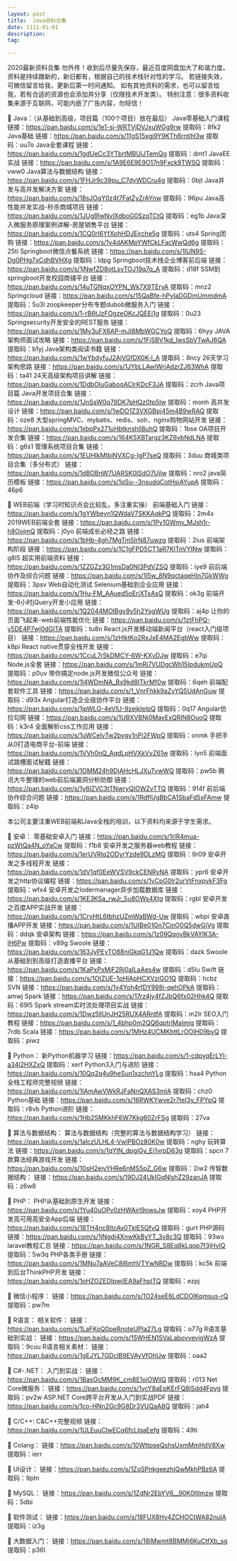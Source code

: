 ```yaml
---
layout: post
title:  Java资料合集
date: 1111-01-01
description:  
tag: 

---
```


2020最新资料合集
勿外传！收到后尽量先保存，最近百度网盘加大了和谐力度。
资料是持续跟新的，新旧都有，根据自己的技术栈针对性的学习。
若链接失效，可微信留言给我，更新后第一时间通知。
如有其他资料的需求，也可以留言给我，若有合适的资源也会添加并分享（仅限技术开发类）。
特别注意：很多资料收集来源于互联网，可能内嵌了广告内容，勿轻信！

    Java：（从基础到高级，项目篇（100个项目）放在最后）
Java零基础入门课程
链接：https://pan.baidu.com/s/1e1-sj-WRTVjDVJxuWGg9rw 
提取码：8fk2
Java基础
链接：https://pan.baidu.com/s/11gS15xgi9Y9KTh6rntIH3w 
提取码：uu7o
Java全套课程
链接：https://pan.baidu.com/s/1gdUeCc3YTbrtMBUiJTemQg 
提取码：dmt1
JavaEE实战
链接：https://pan.baidu.com/s/1A9E6E9E9O17n9Fxck9TWSQ 
提取码：vww0
Java算法与数据结构
链接：https://pan.baidu.com/s/1FHJr9c39pu_C7dyWDCru4g 
提取码：0bjt
Java并发与高并发解决方案
链接：https://pan.baidu.com/s/18sJOqY0z4t7FatZyZrAYnw 
提取码：96pu
Java高性能并发实战-秒杀商城项目
链接：https://pan.baidu.com/s/1JUg9lwNvlXdboG0SzqTCtQ 
提取码：eg1b 
Java深入微服务原理案例讲解-房屋销售平台
链接：https://pan.baidu.com/s/1CQ0rI6YfXohHDJEjrche5g 
提取码：uts4 
Spring团购
链接：https://pan.baidu.com/s/1y4dAKMpYWfCkLFacWwQd6g 
提取码：25ti
Springboot微信点餐系统
链接：https://pan.baidu.com/s/1lUN9S-Dg0PHg7xCdhBVHXg 
提取码：ldpg
Springboot技术栈企业博客前后端
链接：https://pan.baidu.com/s/1jNwfZD8otLsvTOJ19q7q_A 
提取码：d18f 
SSM到springboot开发校园商铺平台
链接：https://pan.baidu.com/s/14uTGNqxOYPN_Wk7X9TEryA 
提取码：mnz2 
Springcloud
链接：https://pan.baidu.com/s/15QaBfe-hPyIaDGDmUmmdmA 
提取码：5u3l 
zoopkeeper分布专题dubob微服务入门
链接：https://pan.baidu.com/s/1-rB6tJzFOgzeOKcJQEEj1g 
提取码：0u23 
Springsecurity开发安全的REST服务
链接：https://pan.baidu.com/s/1My3uFX6AP-mJI8MbWGCYoQ 
提取码：6hyy 
JAVA架构师面试攻略
链接：https://pan.baidu.com/s/1FjSBV1kd_lwsSbVTwAJ6QA 
提取码：b1yj
Java架构类阅读书籍
链接：https://pan.baidu.com/s/1wYbdyfuJ2AjVGfDX0K-l_A 
提取码：8ncy
26天学习架构思路
链接：https://pan.baidu.com/s/1JYbLLAwlWrjAdzrZJ63WhA 
提取码：ta41
24天高级架构项目讲解
链接：https://pan.baidu.com/s/1DdbOIuGaboqACIrKDcF3JA 
提取码：zcrh 
Java项目篇
Java开发项目合集
链接：https://pan.baidu.com/s/1JnSsW0q79DK7pHQz0tp5Iw 
提取码：monh 
高并发设计
链接：https://pan.baidu.com/s/1wDO1Z3VXGBpj45m4B9wRAQ 
提取码：oze8
大型springMVC、mybatis、redis、solr、nginx购物网站开发
链接：https://pan.baidu.com/s/1xbpPx271uHbtknshlI8uhQ 
提取码：1bse 
OA项目开发合集
链接：https://pan.baidu.com/s/164K5XBTargz3KZ6vbNdLNA 
提取码：g6s1
管理系统项目合集
链接：https://pan.baidu.com/s/1EUHIkMIbiNVXCg-IgP7seQ 
提取码：3duu
商城类项目合集（多分布式）
链接：https://pan.baidu.com/s/1dBOBnW7UARSK0lSdO7Ujlw 
提取码：nro2
java简历模板
链接：https://pan.baidu.com/s/1qSu--3nsudqCotHsiAYupA 
提取码：46p6 


    WEB前端（学习时知识点会比较乱，多注重实操）
前端基础入门
链接：https://pan.baidu.com/s/1gYWbeyn1QWdaV7SKKAqkPQ 
提取码：2m4x 
2019WEB前端全套
链接：https://pan.baidu.com/s/1Py1GWmv_MJsh1r-h8OojmQ 
提取码：j0yo 
前端成长必经之路
链接：https://pan.baidu.com/s/1bHb-4gh7MgTm5IrN87uwzg 
提取码：2ius 
前端架构阶段
链接：https://pan.baidu.com/s/1C1gFPD5CT1aR7KlTnVYINw 
提取码：g8l5
超实用前端资料
链接：https://pan.baidu.com/s/1ZZGZz3G1msDa0NI3PdVZSQ 
提取码：iye9
前后端协作及综合问题
链接：https://pan.baidu.com/s/1l5w_8N9qctaqeHln7GkWWg 
提取码：3psv 
Web自动化测试 Selenium基础到企业应用
链接：https://pan.baidu.com/s/1Hu-FM_AAued5oEriXTxAsQ 
提取码：ok3g
前端开发-6小时jQuery开发小应用
链接：https://pan.baidu.com/s/1Q2044MOIBgv9v5h2YsgWUg 
提取码：aj4p
让你的页面飞起来-web前端性能优化
链接：https://pan.baidu.com/s/1ztFhPQ-y5DE4P7wj0dGITA 
提取码：tu8n 
React.js开发移动端新闻平台（react入门级项目）
链接：https://pan.baidu.com/s/1zHlktKo2RxJxE4MA2EgbWw 
提取码：k8pi 
React native贯穿全栈开发
链接：https://pan.baidu.com/s/1CcuL7r5kDMCY-6W-KXvDJw 
提取码：e7qi 
Node.js全套
链接：https://pan.baidu.com/s/1mRi7VUDgcWh15IpdukmUpQ 
提取码：p0uv 
带你搞定node.js开发微信公众号
链接：https://pan.baidu.com/s/1l4WDmNA_Bx9kd8ITkrMf0w 
提取码：6qeh 
前端配套软件工具
链接：https://pan.baidu.com/s/1_VnrFhkk9aZvYQ5UdAnGuw 
提取码：d93x 
Angular打造企业级协作平台
链接：https://pan.baidu.com/s/1jpWLG-4eVlU-9zejkleIpQ 
提取码：0q17 
Angular仿拉勾网
链接：https://pan.baidu.com/s/1UBXVBNj0MavExQRlN8OuoQ 
提取码：k3r4 
全面解析css工作应用
链接：https://pan.baidu.com/s/1uWCelvTw2bvgy1nPi2FWpQ 
提取码：onmk 
手把手从0打造电商平台-前端
链接：https://pan.baidu.com/s/1VVh0nQ_AqdLpHVXkVvZ61w 
提取码：lyn5
前端面试跳槽面试秘籍
链接：https://pan.baidu.com/s/1OMM24h9DjAHcHLJXuTvwWQ 
提取码：pw5b 
腾讯大牛整理的web前后端漏洞分析防御
链接：https://pan.baidu.com/s/1y6lZVC3tTNwryQIOWZvTTQ 
提取码：914f 
前后端协作综合问题
链接：https://pan.baidu.com/s/1RdflUgBbCA1SbaFd5xFAmw 
提取码：z4lp


本公司主要注重WEB前端和Java全栈的培训，以下资料均来源于学生需求。

    安卓：
零基础安卓入门
链接：https://pan.baidu.com/s/1rlR4mua-pzWtQa4N_oYaCw 
提取码：f1b8 
安卓开发之服务器web教程
链接：https://pan.baidu.com/s/1erUVRlq2ODyrYzde9DLzMQ 
提取码：9r09
安卓开发之多线程开发
链接：https://pan.baidu.com/s/1dV1qf0EeWVSV9ckCENRyNA 
提取码：ypr6
安卓开发之http协议编程
链接：https://pan.baidu.com/s/1vCpG0lr2urVtFnxpykF3Fg 
提取码：wfx4
安卓开发之lodermanager异步加载数据库
链接：https://pan.baidu.com/s/1KE3KSa_rwJr_5u8OWs4Xtg 
提取码：rgbl
安卓开发之百度APP实战开发
链接：https://pan.baidu.com/s/1CryHtL6tbhzUZmWaBWd-Uw 
提取码：wbpi
安卓直播APP开发
链接：https://pan.baidu.com/s/1UIBe01Gn7CinO0Q5dwGjVg 
提取码：ddqk
安卓架构
链接：https://pan.baidu.com/s/1z09QqoyBkVAYlK3A-lH6Pw 
提取码：v89g 
Swoole
链接：https://pan.baidu.com/s/163JyPEyTO88niGkqG1J1Qw 
提取码：dazk 
Swoole从基础到到高级打造直播平台
链接：https://pan.baidu.com/s/1KaPxPxMjF2Rj0aILaAes4w 
提取码：d5lu 
Swift
链接：https://pan.baidu.com/s/1OtZUE-1pHIApHCXVziGO1Q 
提取码：hcbz 
SVN
链接：https://pan.baidu.com/s/1y4Yoh4rfDY998i-qehOPkA 
提取码：amwj 
Spark
链接：https://pan.baidu.com/s/17rz4jy4fZJbQ6fx02Hhk4Q 
提取码：69l5 
Spark stream实时流处理项目实战
链接：https://pan.baidu.com/s/1Dwz5llUnJH25RUX4ARntfA 
提取码：m2lr 
SEO入门教程
链接：https://pan.baidu.com/s/1_4bhp0m2QQ6qptrlMaImig 
提取码：7rdb 
Scala
链接：https://pan.baidu.com/s/1MHz4UCMKbttLrOOIH09byQ 
提取码：piwz

    Python：
新Python机器学习
链接：https://pan.baidu.com/s/1-cdpyqErLYl-a34l2HXZxQ 
提取码：xerf 
Python3入门与进阶
链接：https://pan.baidu.com/s/10Qq2q4u9heSun1xzchnYLg 
提取码：hsa4 
Python全栈工程师完整视频
链接：https://pan.baidu.com/s/1IAmAwVWkRJFaNnQXAS3mIA 
提取码：chz0 
Python基础
链接：https://pan.baidu.com/s/16RWKYwve2r7teI3y_FPYpQ 
提取码：r8vb 
Python进阶
链接：https://pan.baidu.com/s/1Hb2SMKkhF6W7Kkg60ZrFSg 
提取码：27va 


    算法与数据结构：
算法与数据结构（完整的算法与数据结构学习）
链接：https://pan.baidu.com/s/1alczULHL4-VwlPBOz80K0w 
提取码：nghy
玩转算法
链接：https://pan.baidu.com/s/1qYlN_dpgjGy_Ei1vrpD63g 
提取码：spcn 
7款算法经典游戏开发
链接：https://pan.baidu.com/s/10sH2ejvYHRe6nMS5pZ_G6w 
提取码：2iw2
传智数据结构：
链接：https://pan.baidu.com/s/19DJ24UkIGqNlshZ29zanJA 
提取码：z6w8 


    PHP：
PHP从基础到原生开发
链接：https://pan.baidu.com/s/1Yu40uOPv0zHWAirI9owsJw 
提取码：xoy4 
PHP开发高可用高安全App后端
链接：https://pan.baidu.com/s/18TH4nc8ltcAv0TkIE5QfvQ 
提取码：gurt
PHP源码
链接：https://pan.baidu.com/s/1jNgdj4XnwKkByYT_3v8c3Q 
提取码：93ws
laravel教程汇总
链接：https://pan.baidu.com/s/1NGR_S8Eg8kLqop7f3jHvlQ 
提取码：5w3q
PHP各类手册
链接：https://pan.baidu.com/s/1MNu7aAVeC8l6mhVTYwNRDw 
提取码：kc5k
前端到后台ThinkPHP开发
链接：https://pan.baidu.com/s/1oHZOZEDIpwilEA9aFhplTQ 
提取码：ezpj 


    微信小程序：
链接：https://pan.baidu.com/s/1O24seE6LdCDOlKqmsus-rQ 
提取码：pw7m


    R语言：
相关软件：
链接：https://pan.baidu.com/s/1LaFKoQ0peRnoteUPla27Lg 
提取码：o77g 
R语言基础到实战：
链接：https://pan.baidu.com/s/15WHEN1SVaLabovvevjgWzA 
提取码：9cuu 
R语言相关素材：
链接：https://pan.baidu.com/s/1gEJYL7GDclB9EVAyVfOhUw 
提取码：oaa2

    C#-.NET：
入门到实战：
链接：https://pan.baidu.com/s/1BasOcMM9K_cm8E1oiOWllQ 
提取码：r013 
Net Core微服务：
链接：https://pan.baidu.com/s/1vcY8aEpKErFQ8lSdd4Fpyg 
提取码：pv2w 
ASP.NET Core跨平台开发从入门到实战PDF
链接：https://pan.baidu.com/s/1co-HNn2Gc9G8Dr3VUQaA8Q 
提取码：jah4 


    C/C++:
C&C++完整视频
链接：https://pan.baidu.com/s/1ULEuuClwECq6fcLlqaEefg 
提取码：49ti


    Colang：
链接：https://pan.baidu.com/s/10WttpseQshsUxmMmHdV8Xw 
提取码：ierr 


    UI设计：
链接：https://pan.baidu.com/s/1ZoSPnkgeezhiQwMkhPBz6A 
提取码：9ptn 


    MySQL：
链接：https://pan.baidu.com/s/1ZdNr2EbYV6__90K0Itlmzw 
提取码：5dbi

    软件测试：
链接：https://pan.baidu.com/s/18FUX8Hv4ZCHOCtWA82nulA 
提取码：iz3g

    大数据入门：
链接：https://pan.baidu.com/s/18iMwmt8BMMj6KuCtfXb_sg 
提取码：p36l 
